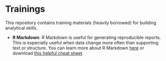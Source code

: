 # Trainings

This repository contains training materials (heavily borrowed) for building analytical skills.

- __R Markdown__: R Markdown is useful for generating reproducible reports. This is especially useful when data change more often than supporting text or structure. You can learn more about R Markdown [here](https://rmarkdown.rstudio.com/) or download [this helpful cheat sheet](https://www.rstudio.com/wp-content/uploads/2015/03/rmarkdown-reference.pdf).
